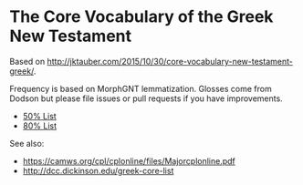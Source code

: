 # The Core Vocabulary of the Greek New Testament

Based on <http://jktauber.com/2015/10/30/core-vocabulary-new-testament-greek/>.

Frequency is based on MorphGNT lemmatization. Glosses come from Dodson but
please file issues or pull requests if you have improvements.

* [50% List](https://raw.githubusercontent.com/jtauber/core-gnt-vocab/master/lemma_50.txt)
* [80% List](https://raw.githubusercontent.com/jtauber/core-gnt-vocab/master/lemma_80.txt)

See also:

* https://camws.org/cpl/cplonline/files/Majorcplonline.pdf
* http://dcc.dickinson.edu/greek-core-list
